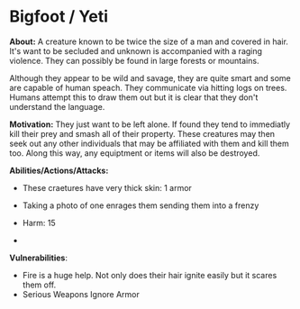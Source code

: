 
# Bigfoot / Yeti
  
**About:** A creature known to be twice the size of a man and covered in hair. It's want to be secluded and unknown is accompanied with a raging violence. They can possibly be found in large forests or mountains. 

Although they appear to be wild and savage, they are quite smart and some are capable of human speach. They communicate via hitting logs on trees. Humans attempt this to draw them out but it is clear that they don't understand the language. 
  
**Motivation:**  They just want to be left alone. If found they tend to immediatly kill their prey and smash all of their property. These creatures may then seek out any other individuals that may be affiliated with them and kill them too. Along this way, any equiptment or items will also be destroyed. 
  
**Abilities/Actions/Attacks:**  
- These craetures have very thick skin: 1 armor
- Taking a photo of one enrages them sending them into a frenzy
- Harm: 15

- 
  
**Vulnerabilities**:  
- Fire is a huge help. Not only does their hair ignite easily but it scares them off.
- Serious Weapons Ignore Armor